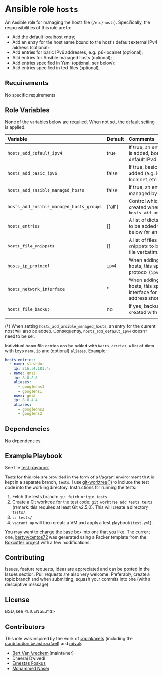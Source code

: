 # Ansible role `hosts`

An Ansible role for managing the hosts file (`/etc/hosts`). Specifically, the responsibilities of this role are to:

- Add the default localhost entry;
- Add an entry for the host name bound to the host's default external IPv4 address (optional);
- Add entries for basic IPv6 addresses, e.g. ip6-localnet (optional);
- Add entries for Ansible managed hosts (optional);
- Add entries specified in Yaml (optional, see below);
- Add entries specified in text files (optional).

## Requirements

No specific requirements

## Role Variables

None of the variables below are required. When not set, the default setting is applied.

| Variable                                 | Default                              | Comments                                                                                                          |
| :---                                     | :---                                 | :---                                                                                                              |
| `hosts_add_default_ipv4`                 | true                                 | If true, an entry for the host name is added, bound to the host's default IPv4 address.                           |
| `hosts_add_basic_ipv6`                   | false                                | If true, basic IPv6 entries are added (e.g. localhost6, ip6-localnet, etc.)                                       |
| `hosts_add_ansible_managed_hosts`        | false                                | If true, an entry for hosts managed by Ansible is added. (†)                                                      |
| `hosts_add_ansible_managed_hosts_groups` | ['all']                              | Control which host entries are created when using `hosts_add_ansible_managed_hosts` |
| `hosts_entries`                          | []                                   | A list of dicts with custom entries to be added to the hosts file. See below for an example.                      |
| `hosts_file_snippets`                    | []                                   | A list of files containing host file snippets to be added to the hosts file verbatim.                             |
| `hosts_ip_protocol`                      | `ipv4`                               | When adding Ansible managed hosts, this specifies the IP protocol (`ipv4` or `ipv6`)                              |
| `hosts_network_interface`                | ''                                   | When adding Ansible managed hosts, this specifies the network interface for which the IP address should be added. |
| `hosts_file_backup`                      | no                                   | If yes, backup of host file is created with timestamp                                                             |
|                                          |                                      |                                                                                                                   |

(†) When setting `hosts_add_ansible_managed_hosts`, an entry for the current host will also be added. Consequently, `hosts_add_default_ipv4` doesn't need to be set.

Individual hosts file entries can be added with `hosts_entries`, a list of dicts with keys `name`, `ip` and (optional) `aliases`. Example:

```Yaml
hosts_entries:
  - name: slashdot
    ip: 216.34.181.45
  - name: gns1
    ip: 8.8.8.8
    aliases:
      - googledns1
      - googlens1
  - name: gns2
    ip: 8.8.4.4
    aliases:
      - googledns2
      - googlens2
```

## Dependencies

No dependencies.

## Example Playbook

See the [test playbook](https://github.com/bertvv/ansible-role-hosts/blob/tests/test.yml)

Tests for this role are provided in the form of a Vagrant environment that is kept in a separate branch, `tests`. I use [git-worktree(1)](https://git-scm.com/docs/git-worktree) to include the test code into the working directory. Instructions for running the tests:

1. Fetch the tests branch: `git fetch origin tests`
2. Create a Git worktree for the test code: `git worktree add tests tests` (remark: this requires at least Git v2.5.0). This will create a directory `tests/`.
3. `cd tests/`
4. `vagrant up` will then create a VM and apply a test playbook (`test.yml`).

You may want to change the base box into one that you like. The current one, [bertvv/centos72](https://atlas.hashicorp.com/bertvv/boxes/centos72) was generated using a Packer template from the [Boxcutter project](https://github.com/boxcutter/centos) with a few modifications.

## Contributing

Issues, feature requests, ideas are appreciated and can be posted in the Issues section. Pull requests are also very welcome. Preferably, create a topic branch and when submitting, squash your commits into one (with a descriptive message).

## License

BSD, see <LICENSE.md>

## Contributors

This role was inspired by the work of [soplakanets](https://github.com/soplakanets/ansible-role-hosts/) (including the [contribution by astrorafael](https://github.com/soplakanets/ansible-role-hosts/pull/1/files)) and [mivok](https://github.com/mivok/ansible-hosts/).

- [Bert Van Vreckem](https://github.com/bertvv/) (maintainer)
- [Dheeraj Dwivedi](https://github.com/dheerajdwivedi)
- [Ernestas Poskus](https://github.com/ernestas-poskus)
- [Mohammed Naser](https://github.com/mnaser)
